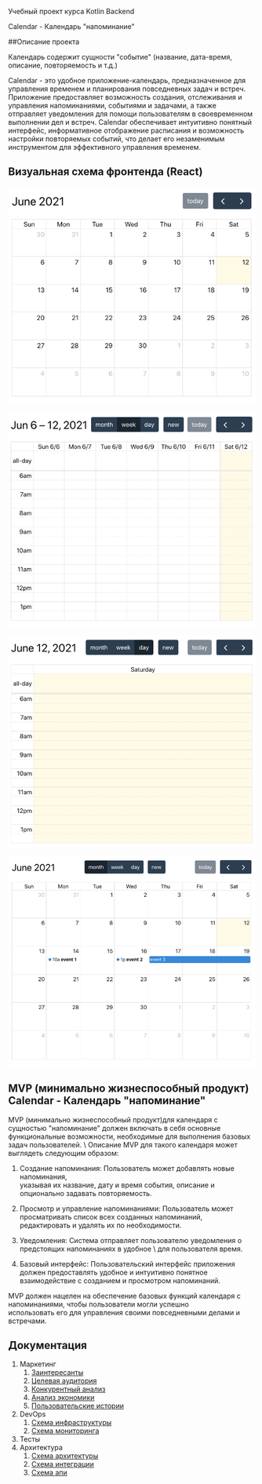 Учебный проект курса Kotlin Backend

Calendar - Календарь "напоминание"

##Описание проекта

Календарь содержит сущности "событие" (название, дата-время, описание, повторяемость и т.д.)

Calendar - это удобное приложение-календарь, предназначенное для управления временем и планирования повседневных 
задач и встреч. Приложение предоставляет возможность создания, отслеживания и управления напоминаниями, событиями и 
задачами, а также отправляет уведомления для помощи пользователям в своевременном выполнении дел и встреч.
Calendar обеспечивает интуитивно понятный интерфейс, информативное отображение расписания и возможность настройки 
повторяемых событий, что делает его незаменимым инструментом для эффективного управления временем.

## Визуальная схема фронтенда (React)

![Макет фронта - месяц](imgs/month.png)

![Макет фронта - неделя](imgs/week.png)

![Макет фронта - день](imgs/day.png)

![Макет фронта - месяц с собятиями](imgs/monthWithEvents.png)

## MVP (минимально жизнеспособный продукт) Calendar - Календарь "напоминание"

MVP (минимально жизнеспособный продукт)для календаря с сущностью "напоминание" должен включать в себя основные \
функциональные возможности, необходимые для выполнения базовых задач пользователей. \ 
Описание MVP для такого календаря может выглядеть следующим образом:

1. Создание напоминания: Пользователь может добавлять новые напоминания, \
   указывая их название, дату и время события, описание и опционально задавать повторяемость.

2. Просмотр и управление напоминаниями: Пользователь может просматривать список всех созданных напоминаний, \
   редактировать и удалять их по необходимости.

3. Уведомления: Система отправляет пользователю уведомления о предстоящих напоминаниях в удобное \ 
   для пользователя время.

4. Базовый интерфейс: Пользовательский интерфейс приложения должен предоставлять удобное и интуитивно понятное \
   взаимодействие с созданием и просмотром напоминаний.

MVP должен нацелен на обеспечение базовых функций календаря с напоминаниями, чтобы пользователи могли успешно \
использовать его для управления своими повседневными делами и встречами.

## Документация

1. Маркетинг
    1. [Заинтересанты](./docs/01-marketing/01-stakeholders.md)
    2. [Целевая аудитория](./docs/01-marketing/02-target-audience.md)
    3. [Конкурентный анализ](./docs/01-marketing/03-concurrency.md)
    4. [Анализ экономики](./docs/01-marketing/04-economy.md)
    5. [Пользовательские истории](./docs/01-marketing/05-user-stories.md)
2. DevOps
    1. [Схема инфраструктуры](./docs/02-devops/01-infrastruture.md)
    2. [Схема мониторинга](./docs/02-devops/02-monitoring.md)
3. Тесты
4. Архитектура
   1. [Схема архитектуры](./docs/04-architecture/01-arch.md)
   2. [Схема интеграции](./docs/04-architecture/02-integration.md)
   3. [Схема апи](./docs/04-architecture/03-api.md)